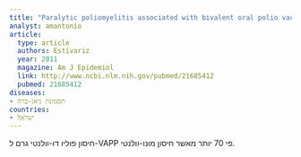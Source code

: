 ```yaml
---
title: "Paralytic poliomyelitis associated with bivalent oral polio vaccines occurs at a rate over up to 70-fold higher than monovalent oral polio vaccine in Hungary"
analyst: amantonio
article:
  type: article
  authors: Estívariz
  year: 2011
  magazine: Am J Epidemiol
  link: http://www.ncbi.nlm.nih.gov/pubmed/21685412
  pubmed: 21685412
diseases:
- תסמונת גיאן-ברה
countries:
- ישראל
---
```


חיסון פוליו דו-וולנטי גרם ל-VAPP פי 70 יותר מאשר חיסון מונו-וולנטי.
